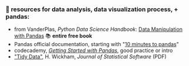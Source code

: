 ### 🤖 resources for data analysis, data visualization process, + pandas: 

- from VanderPlas, _Python Data Science Handbook_: [Data Manipulation with Pandas](https://jakevdp.github.io/PythonDataScienceHandbook/03.00-introduction-to-pandas.html) 📚 **entire free book**
- Pandas official documentation, starting with "[10 minutes to pandas](https://pandas.pydata.org/docs/user_guide/10min.html)"
- codecademy, [_Getting Started with Pandas_](https://www.codecademy.com/learn/getting-started-with-python-for-data-science), good practice or intro
- ["Tidy Data"](https://vita.had.co.nz/papers/tidy-data.pdf), H. Wickham, _Journal of Statistical Software_ (PDF)
